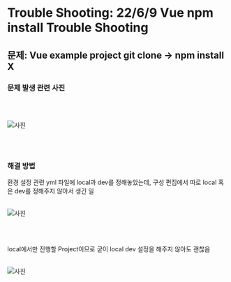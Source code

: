 # Trouble Shooting: 22/6/9 Vue npm install Trouble Shooting

## 문제: Vue example project git clone -> npm install X

### 문제 발생 관련 사진

<br/>
<br/>

![사진](file:///Users/kwaktaemin/Desktop/%E1%84%89%E1%85%B3%E1%84%8F%E1%85%B3%E1%84%85%E1%85%B5%E1%86%AB%E1%84%89%E1%85%A3%E1%86%BA%202022-06-15%20%E1%84%8B%E1%85%A9%E1%84%8C%E1%85%A5%E1%86%AB%2011.29.35.png)

<br/>
<br/>

### 해결 방법

환경 설정 관련 yml 파일에 local과 dev를 정해놓았는데, 구성 편집에서 따로 local 혹은 dev를 정해주지 않아서 생긴 일
<br/>
<br/>

![사진](file:///Users/kwaktaemin/Desktop/%E1%84%89%E1%85%B3%E1%84%8F%E1%85%B3%E1%84%85%E1%85%B5%E1%86%AB%E1%84%89%E1%85%A3%E1%86%BA%202022-06-15%20%E1%84%8B%E1%85%A9%E1%84%8C%E1%85%A5%E1%86%AB%2011.35.35.png)

<br/>
<br/>

local에서만 진행할 Project이므로 굳이 local dev 설정을 해주지 않아도 괜찮음
<br/>
<br/>

![사진](file:///Users/kwaktaemin/Desktop/%E1%84%89%E1%85%B3%E1%84%8F%E1%85%B3%E1%84%85%E1%85%B5%E1%86%AB%E1%84%89%E1%85%A3%E1%86%BA%202022-06-15%20%E1%84%8B%E1%85%A9%E1%84%8C%E1%85%A5%E1%86%AB%2011.37.37.png)

<br/>
<br/>
